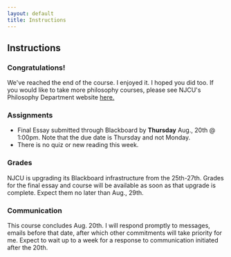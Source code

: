 ```yaml
---
layout: default
title: Instructions
---
```

## Instructions

### Congratulations!

We've reached the end of the course. I enjoyed it. I hoped you did too. If you would like to take more philosophy courses, please see NJCU's Philosophy Department website [here.](http://www.njcu.edu/philosophy/) 


### Assignments

+ Final Essay submitted through Blackboard by **Thursday** Aug., 20th @ 1:00pm. Note that the due date is Thursday and not Monday. 
+ There is no quiz or new reading this week.

### Grades
NJCU is upgrading its Blackboard infrastructure from the 25th-27th. Grades for the final essay and course  will be available as soon as that upgrade is complete. Expect them no later than Aug., 29th.  


### Communication
This course concludes Aug. 20th. I will respond promptly to messages, emails before that date, after which other commitments will take priority for me. Expect to wait up to a week for a response to communication initiated after the 20th. 